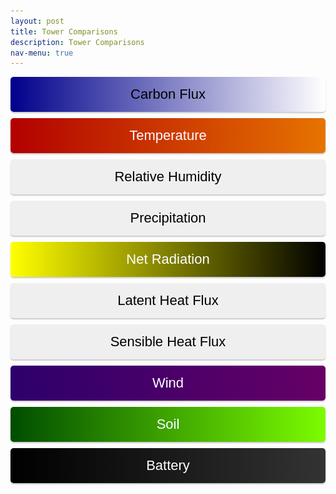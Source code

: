 ```yaml
---
layout: post
title: Tower Comparisons
description: Tower Comparisons
nav-menu: true 
---
```

 
  <script>
  window.onload = function() {
    var coll = document.getElementsByClassName("collapsible");
    var i;
    
    for (i = 0; i < coll.length; i++) {
      coll[i].addEventListener("click", function() {
        this.classList.toggle("active");
        var content = this.nextElementSibling;
        if (content.style.display === "block") {
          content.style.display = "none";
        } else {
          content.style.display = "block";
        }
      });
    }
  }
</script> 
  
  <script>
  function imgError(image) {
    image.onerror = "";
    image.outerHTML = '<img src="../../images/cat_attempt.png" alt="Cat 404" style="width: 200px; display: block; margin: auto;"><div>Sorry, not available! This means we don\'t have data for today yet, or the values are all NA!</div>';
    return true;
  }
</script>
  
  <style>
   .collapsible {
  text-align: center;
  padding: 15px;
  border: none;
  font-size: 22px;
  cursor: pointer;
  transition: background-color 0.5s, color 0.5s, border-color 0.5s;
  width: 100%;
  display: block;
  margin: 0 auto;
  margin-bottom: 10px;
  line-height: normal;
  border-radius: 5px;
  box-shadow: 0px 2px 2px rgba(0, 0, 0, 0.2);
}

.collapsible.other {
  background: linear-gradient(to right, #000, #2f2f2f);
  color: white;
}

.collapsible.temperature {
  background: linear-gradient(to right, #b20000, #e67300); /* Darker gradient background */
  color: white;
}

.collapsible.day {
  background: linear-gradient(to right, #000000, #333333);
  color: white;
}

.collapsible.precipitation {
  background: linear-gradient(to right, #808080, #FFFFFF); /* Gray to White gradient background */
  color: black;
}
   
.collapsible.rn {
  background: linear-gradient(to right, #FFFF00, #000000); /* Yellow to Black gradient background */
  color: white;
}

.collapsible.battery {
  background: linear-gradient(to right, #000000, #333333); /* Gradient background from black to dark gray */
  color: white;
}
   

.collapsible.soil {
  background: linear-gradient(to right, #004d00, #7cfc00);
  color: white;
}

.collapsible.wind {
  background: linear-gradient(to right, #2d006b, #660066);
  color: white;
}

.collapsible.carbonflux {
  background: linear-gradient(to right, #00008B, #FFFFFF);
  color: black;
}
h4, h5 {
  font-size: 18px; /* Making headers smaller */
}

.content {
  display: none;
  margin: auto;
  width: 95%;
}

.collapsibleContainer {
  text-align: center;
}

.row {
  display: flex;
  justify-content: space-around;
  margin-bottom: 20px;
}

.plot {
  width: 48%;
  margin-right: 1%;
}



.flex-container img {
  max-width: 100%;
  height: auto;
}

.flex-container img:hover {
  transform: scale(1.5);
}

.flex-container a {
  text-decoration: none;
}

.flex-container a:hover {
  text-decoration: none;
}



   


</style>

  <!-- This is an HTML comment, it won't appear on the page -->
<!-- Start site objects and things here: -->

<!-- Start Carbon Flux section: -->
<div class="collapsibleContainer">
<button class="collapsible carbonflux">Carbon Flux</button>
<div class="content">

<!-- Start CO2_li_wpl_H_li: -->
<h2>Carbon Flux (CO2_li_wpl_H_li)</h2>

<div class="flex-container">

  <!-- Fluxtower 1_2 Plots -->
  <h3>Flux Towers 1 & 2</h3>
  <div class="row">
    <div class="plot">
      <h5>Yesterday</h5>
      <a href="fluxtower1_2/daily_plots/fluxtower1_2_CO2_li_wpl_H_li_yesterday.png" target="_blank">
        <img src="fluxtower1_2/daily_plots/fluxtower1_2_CO2_li_wpl_H_li_yesterday.png" alt="Fluxtower1_2 - CO2_li_wpl_H_li yesterday" onerror="imgError(this);">
      </a>
    </div>

    <div class="plot">
      <h5>Today</h5>
      <a href="fluxtower1_2/daily_plots/fluxtower1_2_CO2_li_wpl_H_li_today.png" target="_blank">
        <img src="fluxtower1_2/daily_plots/fluxtower1_2_CO2_li_wpl_H_li_today.png" alt="Fluxtower1_2 - CO2_li_wpl_H_li today" onerror="imgError(this);">
      </a>
    </div>
  </div>

  <!-- Fluxtower 3_4 Plots -->
  <h3>Flux Towers 3 & 4</h3>
  <div class="row">
    <div class="plot">
      <h5>Yesterday</h5>
      <a href="fluxtower3_4/daily_plots/fluxtower3_4_CO2_li_wpl_H_li_yesterday.png" target="_blank">
        <img src="fluxtower3_4/daily_plots/fluxtower3_4_CO2_li_wpl_H_li_yesterday.png" alt="Fluxtower3_4 - CO2_li_wpl_H_li yesterday" onerror="imgError(this);">
      </a>
    </div>

    <div class="plot">
      <h5>Today</h5>
      <a href="fluxtower3_4/daily_plots/fluxtower3_4_CO2_li_wpl_H_li_today.png" target="_blank">
        <img src="fluxtower3_4/daily_plots/fluxtower3_4_CO2_li_wpl_H_li_today.png" alt="Fluxtower3_4 - CO2_li_wpl_H_li today" onerror="imgError(this);">
      </a>
    </div>
  </div>

</div>

<!-- end CO2_li_wpl_H_li: -->

            

</div> <!-- This is the closing tag for content div under Carbon Flux -->
</div> <!-- This is the closing tag for collapsibleContainer div under Carbon Flux -->
<!-- END Carbon Flux section: -->



<!-- Start Temperature section: -->
<div class="collapsibleContainer">
<button class="collapsible temperature">Temperature</button>
<div class="content">

<!-- Start T_tmpr_rh_mean: -->
<h2>Air Temperature (T_tmpr_rh_mean)</h2>

<div class="flex-container">

  <!-- Fluxtower 1_2 Plots -->
  <div>
    <h4>Flux Towers 1 & 2 - Yesterday</h4>
    <a href="fluxtower1_2/daily_plots/fluxtower1_2_T_tmpr_rh_mean_yesterday.png" target="_blank">
      <img src="fluxtower1_2/daily_plots/fluxtower1_2_T_tmpr_rh_mean_yesterday.png" alt="Fluxtower1_2 - T_tmpr_rh_mean yesterday" onerror="imgError(this);">
    </a>
  </div>

  <div>
    <h4>Flux Towers 1 & 2 - Today</h4>
    <a href="fluxtower1_2/daily_plots/fluxtower1_2_T_tmpr_rh_mean_today.png" target="_blank">
      <img src="fluxtower1_2/daily_plots/fluxtower1_2_T_tmpr_rh_mean_today.png" alt="Fluxtower1_2 - T_tmpr_rh_mean today" onerror="imgError(this);">
    </a>
  </div>

  <div style="width: 2px; background-color: darkgrey; height: 100%; margin: 0 10px;"></div>

  <!-- Fluxtower 3_4 Plots -->
  <div>
    <h4>Flux Towers 3 & 4 - Yesterday</h4>
    <a href="fluxtower3_4/daily_plots/fluxtower3_4_T_tmpr_rh_mean_yesterday.png" target="_blank">
      <img src="fluxtower3_4/daily_plots/fluxtower3_4_T_tmpr_rh_mean_yesterday.png" alt="Fluxtower3_4 - T_tmpr_rh_mean yesterday" onerror="imgError(this);">
    </a>
  </div>

  <div>
    <h4>Flux Towers 3 & 4 - Today</h4>
    <a href="fluxtower3_4/daily_plots/fluxtower3_4_T_tmpr_rh_mean_today.png" target="_blank">
      <img src="fluxtower3_4/daily_plots/fluxtower3_4_T_tmpr_rh_mean_today.png" alt="Fluxtower3_4 - T_tmpr_rh_mean today" onerror="imgError(this);">
    </a>
  </div>

</div>

<!-- end T_tmpr_rh_mean: -->
            
<!-- Start Ts_Avg: -->
<h2>Average Ts (Ts_Avg)</h2>

<div class="flex-container">

  <!-- Fluxtower 1_2 Plots -->
  <div>
    <h4>Flux Towers 1 & 2 - Yesterday</h4>
    <a href="fluxtower1_2/daily_plots/fluxtower1_2_Ts_Avg_yesterday.png" target="_blank">
      <img src="fluxtower1_2/daily_plots/fluxtower1_2_Ts_Avg_yesterday.png" alt="Fluxtower1_2 - Ts_Avg yesterday" onerror="imgError(this);">
    </a>
  </div>

  <div>
    <h4>Flux Towers 1 & 2 - Today</h4>
    <a href="fluxtower1_2/daily_plots/fluxtower1_2_Ts_Avg_today.png" target="_blank">
      <img src="fluxtower1_2/daily_plots/fluxtower1_2_Ts_Avg_today.png" alt="Fluxtower1_2 - Ts_Avg today" onerror="imgError(this);">
    </a>
  </div>

  <div style="width: 2px; background-color: darkgrey; height: 100%; margin: 0 10px;"></div>

  <!-- Fluxtower 3_4 Plots -->
  <div>
    <h4>Flux Towers 3 & 4 - Yesterday</h4>
    <a href="fluxtower3_4/daily_plots/fluxtower3_4_Ts_Avg_yesterday.png" target="_blank">
      <img src="fluxtower3_4/daily_plots/fluxtower3_4_Ts_Avg_yesterday.png" alt="Fluxtower3_4 - Ts_Avg yesterday" onerror="imgError(this);">
    </a>
  </div>

  <div>
    <h4>Flux Towers 3 & 4 - Today</h4>
    <a href="fluxtower3_4/daily_plots/fluxtower3_4_Ts_Avg_today.png" target="_blank">
      <img src="fluxtower3_4/daily_plots/fluxtower3_4_Ts_Avg_today.png" alt="Fluxtower3_4 - Ts_Avg today" onerror="imgError(this);">
    </a>
  </div>

</div>

<!-- end Ts_Avg: -->

</div> <!-- This is the closing tag for content div under Temperature -->
</div> <!-- This is the closing tag for collapsibleContainer div under Temperature -->
<!-- END Temperature section: -->







<!-- Start Relative Humidity section: -->
<div class="collapsibleContainer">
<button class="collapsible relativehum">Relative Humidity</button>
<div class="content">

<!-- Start RH_tmpr_rh_mean: -->
<h2>Relative Humidity (RH_tmpr_rh_mean)</h2>

<div class="flex-container">

  <!-- Fluxtower 1_2 Plots -->
  <div>
    <h4>Flux Towers 1 & 2 - Yesterday</h4>
    <a href="fluxtower1_2/daily_plots/fluxtower1_2_RH_tmpr_rh_mean_yesterday.png" target="_blank">
      <img src="fluxtower1_2/daily_plots/fluxtower1_2_RH_tmpr_rh_mean_yesterday.png" alt="Fluxtower1_2 - RH_tmpr_rh_mean yesterday" onerror="imgError(this);">
    </a>
  </div>

  <div>
    <h4>Flux Towers 1 & 2 - Today</h4>
    <a href="fluxtower1_2/daily_plots/fluxtower1_2_RH_tmpr_rh_mean_today.png" target="_blank">
      <img src="fluxtower1_2/daily_plots/fluxtower1_2_RH_tmpr_rh_mean_today.png" alt="Fluxtower1_2 - RH_tmpr_rh_mean today" onerror="imgError(this);">
    </a>
  </div>

  <div style="width: 2px; background-color: darkgrey; height: 100%; margin: 0 10px;"></div>

  <!-- Fluxtower 3_4 Plots -->
  <div>
    <h4>Flux Towers 3 & 4 - Yesterday</h4>
    <a href="fluxtower3_4/daily_plots/fluxtower3_4_RH_tmpr_rh_mean_yesterday.png" target="_blank">
      <img src="fluxtower3_4/daily_plots/fluxtower3_4_RH_tmpr_rh_mean_yesterday.png" alt="Fluxtower3_4 - RH_tmpr_rh_mean yesterday" onerror="imgError(this);">
    </a>
  </div>

  <div>
    <h4>Flux Towers 3 & 4 - Today</h4>
    <a href="fluxtower3_4/daily_plots/fluxtower3_4_RH_tmpr_rh_mean_today.png" target="_blank">
      <img src="fluxtower3_4/daily_plots/fluxtower3_4_RH_tmpr_rh_mean_today.png" alt="Fluxtower3_4 - RH_tmpr_rh_mean today" onerror="imgError(this);">
    </a>
  </div>

</div>

<!-- end RH_tmpr_rh_mean: -->
            

</div> <!-- This is the closing tag for content div under Relative Humidity -->
</div> <!-- This is the closing tag for collapsibleContainer div under Relative Humidity -->
<!-- END Relative Humidity section: -->




<!-- Start Precipitation section: -->
<div class="collapsibleContainer">
<button class="collapsible precip">Precipitation</button>
<div class="content">

<!-- Start precip_Tot: -->
<h2>Precipitation (precip_Tot)</h2>

<div class="flex-container">

  <!-- Fluxtower 1_2 Plots -->
  <div>
    <h4>Flux Towers 1 & 2 - Yesterday</h4>
    <a href="fluxtower1_2/daily_plots/fluxtower1_2_precip_Tot_yesterday.png" target="_blank">
      <img src="fluxtower1_2/daily_plots/fluxtower1_2_precip_Tot_yesterday.png" alt="Fluxtower1_2 - precip_Tot yesterday" onerror="imgError(this);">
    </a>
  </div>

  <div>
    <h4>Flux Towers 1 & 2 - Today</h4>
    <a href="fluxtower1_2/daily_plots/fluxtower1_2_precip_Tot_today.png" target="_blank">
      <img src="fluxtower1_2/daily_plots/fluxtower1_2_precip_Tot_today.png" alt="Fluxtower1_2 - precip_Tot today" onerror="imgError(this);">
    </a>
  </div>

  <div style="width: 2px; background-color: darkgrey; height: 100%; margin: 0 10px;"></div>

  <!-- Fluxtower 3_4 Plots -->
  <div>
    <h4>Flux Towers 3 & 4 - Yesterday</h4>
    <a href="fluxtower3_4/daily_plots/fluxtower3_4_precip_Tot_yesterday.png" target="_blank">
      <img src="fluxtower3_4/daily_plots/fluxtower3_4_precip_Tot_yesterday.png" alt="Fluxtower3_4 - precip_Tot yesterday" onerror="imgError(this);">
    </a>
  </div>

  <div>
    <h4>Flux Towers 3 & 4 - Today</h4>
    <a href="fluxtower3_4/daily_plots/fluxtower3_4_precip_Tot_today.png" target="_blank">
      <img src="fluxtower3_4/daily_plots/fluxtower3_4_precip_Tot_today.png" alt="Fluxtower3_4 - precip_Tot today" onerror="imgError(this);">
    </a>
  </div>

</div>

<!-- end precip_Tot: -->
            

</div> <!-- This is the closing tag for content div under Precipitation -->
</div> <!-- This is the closing tag for collapsibleContainer div under Precipitation -->
<!-- END Precipitation section: -->
 
 
 
<!-- Start Net Radiation section: -->
<div class="collapsibleContainer">
<button class="collapsible rn">Net Radiation</button>
<div class="content">

<!-- Start albedo_Avg: -->
<h2>Average Albedo (albedo_Avg)</h2>

<div class="flex-container">

  <!-- Fluxtower 1_2 Plots -->
  <div>
    <h4>Flux Towers 1 & 2 - Yesterday</h4>
    <a href="fluxtower1_2/daily_plots/fluxtower1_2_albedo_Avg_yesterday.png" target="_blank">
      <img src="fluxtower1_2/daily_plots/fluxtower1_2_albedo_Avg_yesterday.png" alt="Fluxtower1_2 - albedo_Avg yesterday" onerror="imgError(this);">
    </a>
  </div>

  <div>
    <h4>Flux Towers 1 & 2 - Today</h4>
    <a href="fluxtower1_2/daily_plots/fluxtower1_2_albedo_Avg_today.png" target="_blank">
      <img src="fluxtower1_2/daily_plots/fluxtower1_2_albedo_Avg_today.png" alt="Fluxtower1_2 - albedo_Avg today" onerror="imgError(this);">
    </a>
  </div>

  <div style="width: 2px; background-color: darkgrey; height: 100%; margin: 0 10px;"></div>

  <!-- Fluxtower 3_4 Plots -->
  <div>
    <h4>Flux Towers 3 & 4 - Yesterday</h4>
    <a href="fluxtower3_4/daily_plots/fluxtower3_4_albedo_Avg_yesterday.png" target="_blank">
      <img src="fluxtower3_4/daily_plots/fluxtower3_4_albedo_Avg_yesterday.png" alt="Fluxtower3_4 - albedo_Avg yesterday" onerror="imgError(this);">
    </a>
  </div>

  <div>
    <h4>Flux Towers 3 & 4 - Today</h4>
    <a href="fluxtower3_4/daily_plots/fluxtower3_4_albedo_Avg_today.png" target="_blank">
      <img src="fluxtower3_4/daily_plots/fluxtower3_4_albedo_Avg_today.png" alt="Fluxtower3_4 - albedo_Avg today" onerror="imgError(this);">
    </a>
  </div>

</div>

<!-- end albedo_Avg: -->


<!-- Start Rn_Avg: -->
<h2>Average Net Radiation (Rn_Avg)</h2>

<div class="flex-container">

  <!-- Fluxtower 1_2 Plots -->
  <div>
    <h4>Flux Towers 1 & 2 - Yesterday</h4>
    <a href="fluxtower1_2/daily_plots/fluxtower1_2_Rn_Avg_yesterday.png" target="_blank">
      <img src="fluxtower1_2/daily_plots/fluxtower1_2_Rn_Avg_yesterday.png" alt="Fluxtower1_2 - Rn_Avg yesterday" onerror="imgError(this);">
    </a>
  </div>

  <div>
    <h4>Flux Towers 1 & 2 - Today</h4>
    <a href="fluxtower1_2/daily_plots/fluxtower1_2_Rn_Avg_today.png" target="_blank">
      <img src="fluxtower1_2/daily_plots/fluxtower1_2_Rn_Avg_today.png" alt="Fluxtower1_2 - Rn_Avg today" onerror="imgError(this);">
    </a>
  </div>

  <div style="width: 2px; background-color: darkgrey; height: 100%; margin: 0 10px;"></div>

  <!-- Fluxtower 3_4 Plots -->
  <div>
    <h4>Flux Towers 3 & 4 - Yesterday</h4>
    <a href="fluxtower3_4/daily_plots/fluxtower3_4_Rn_Avg_yesterday.png" target="_blank">
      <img src="fluxtower3_4/daily_plots/fluxtower3_4_Rn_Avg_yesterday.png" alt="Fluxtower3_4 - Rn_Avg yesterday" onerror="imgError(this);">
    </a>
  </div>

  <div>
    <h4>Flux Towers 3 & 4 - Today</h4>
    <a href="fluxtower3_4/daily_plots/fluxtower3_4_Rn_Avg_today.png" target="_blank">
      <img src="fluxtower3_4/daily_plots/fluxtower3_4_Rn_Avg_today.png" alt="Fluxtower3_4 - Rn_Avg today" onerror="imgError(this);">
    </a>
  </div>

</div>

<!-- end Rn_Avg: -->



<!-- Start par_Avg: -->
<h2>Average PAR (par_Avg)</h2>

<div class="flex-container">

  <!-- Fluxtower 1_2 Plots -->
  <div>
    <h4>Flux Towers 1 & 2 - Yesterday</h4>
    <a href="fluxtower1_2/daily_plots/fluxtower1_2_par_Avg_yesterday.png" target="_blank">
      <img src="fluxtower1_2/daily_plots/fluxtower1_2_par_Avg_yesterday.png" alt="Fluxtower1_2 - par_Avg yesterday" onerror="imgError(this);">
    </a>
  </div>

  <div>
    <h4>Flux Towers 1 & 2 - Today</h4>
    <a href="fluxtower1_2/daily_plots/fluxtower1_2_par_Avg_today.png" target="_blank">
      <img src="fluxtower1_2/daily_plots/fluxtower1_2_par_Avg_today.png" alt="Fluxtower1_2 - par_Avg today" onerror="imgError(this);">
    </a>
  </div>

  <div style="width: 2px; background-color: darkgrey; height: 100%; margin: 0 10px;"></div>

  <!-- Fluxtower 3_4 Plots -->
  <div>
    <h4>Flux Towers 3 & 4 - Yesterday</h4>
    <a href="fluxtower3_4/daily_plots/fluxtower3_4_par_Avg_yesterday.png" target="_blank">
      <img src="fluxtower3_4/daily_plots/fluxtower3_4_par_Avg_yesterday.png" alt="Fluxtower3_4 - par_Avg yesterday" onerror="imgError(this);">
    </a>
  </div>

  <div>
    <h4>Flux Towers 3 & 4 - Today</h4>
    <a href="fluxtower3_4/daily_plots/fluxtower3_4_par_Avg_today.png" target="_blank">
      <img src="fluxtower3_4/daily_plots/fluxtower3_4_par_Avg_today.png" alt="Fluxtower3_4 - par_Avg today" onerror="imgError(this);">
    </a>
  </div>

</div>

<!-- end par_Avg: -->


<!-- Start Rl_incoming_Avg: -->
<h2>Average Incoming Rl (Rl_incoming_Avg)</h2>

<div class="flex-container">

  <!-- Fluxtower 1_2 Plots -->
  <div>
    <h4>Flux Towers 1 & 2 - Yesterday</h4>
    <a href="fluxtower1_2/daily_plots/fluxtower1_2_Rl_incoming_Avg_yesterday.png" target="_blank">
      <img src="fluxtower1_2/daily_plots/fluxtower1_2_Rl_incoming_Avg_yesterday.png" alt="Fluxtower1_2 - Rl_incoming_Avg yesterday" onerror="imgError(this);">
    </a>
  </div>

  <div>
    <h4>Flux Towers 1 & 2 - Today</h4>
    <a href="fluxtower1_2/daily_plots/fluxtower1_2_Rl_incoming_Avg_today.png" target="_blank">
      <img src="fluxtower1_2/daily_plots/fluxtower1_2_Rl_incoming_Avg_today.png" alt="Fluxtower1_2 - Rl_incoming_Avg today" onerror="imgError(this);">
    </a>
  </div>

  <div style="width: 2px; background-color: darkgrey; height: 100%; margin: 0 10px;"></div>

  <!-- Fluxtower 3_4 Plots -->
  <div>
    <h4>Flux Towers 3 & 4 - Yesterday</h4>
    <a href="fluxtower3_4/daily_plots/fluxtower3_4_Rl_incoming_Avg_yesterday.png" target="_blank">
      <img src="fluxtower3_4/daily_plots/fluxtower3_4_Rl_incoming_Avg_yesterday.png" alt="Fluxtower3_4 - Rl_incoming_Avg yesterday" onerror="imgError(this);">
    </a>
  </div>

  <div>
    <h4>Flux Towers 3 & 4 - Today</h4>
    <a href="fluxtower3_4/daily_plots/fluxtower3_4_Rl_incoming_Avg_today.png" target="_blank">
      <img src="fluxtower3_4/daily_plots/fluxtower3_4_Rl_incoming_Avg_today.png" alt="Fluxtower3_4 - Rl_incoming_Avg today" onerror="imgError(this);">
    </a>
  </div>

</div>

<!-- end Rl_incoming_Avg: -->
            



<!-- Start Rl_outgoing_Avg: -->
<h2>Average Outgoing Rl (Rl_outgoing_Avg)</h2>

<div class="flex-container">

  <!-- Fluxtower 1_2 Plots -->
  <div>
    <h4>Flux Towers 1 & 2 - Yesterday</h4>
    <a href="fluxtower1_2/daily_plots/fluxtower1_2_Rl_outgoing_Avg_yesterday.png" target="_blank">
      <img src="fluxtower1_2/daily_plots/fluxtower1_2_Rl_outgoing_Avg_yesterday.png" alt="Fluxtower1_2 - Rl_outgoing_Avg yesterday" onerror="imgError(this);">
    </a>
  </div>

  <div>
    <h4>Flux Towers 1 & 2 - Today</h4>
    <a href="fluxtower1_2/daily_plots/fluxtower1_2_Rl_outgoing_Avg_today.png" target="_blank">
      <img src="fluxtower1_2/daily_plots/fluxtower1_2_Rl_outgoing_Avg_today.png" alt="Fluxtower1_2 - Rl_outgoing_Avg today" onerror="imgError(this);">
    </a>
  </div>

  <div style="width: 2px; background-color: darkgrey; height: 100%; margin: 0 10px;"></div>

  <!-- Fluxtower 3_4 Plots -->
  <div>
    <h4>Flux Towers 3 & 4 - Yesterday</h4>
    <a href="fluxtower3_4/daily_plots/fluxtower3_4_Rl_outgoing_Avg_yesterday.png" target="_blank">
      <img src="fluxtower3_4/daily_plots/fluxtower3_4_Rl_outgoing_Avg_yesterday.png" alt="Fluxtower3_4 - Rl_outgoing_Avg yesterday" onerror="imgError(this);">
    </a>
  </div>

  <div>
    <h4>Flux Towers 3 & 4 - Today</h4>
    <a href="fluxtower3_4/daily_plots/fluxtower3_4_Rl_outgoing_Avg_today.png" target="_blank">
      <img src="fluxtower3_4/daily_plots/fluxtower3_4_Rl_outgoing_Avg_today.png" alt="Fluxtower3_4 - Rl_outgoing_Avg today" onerror="imgError(this);">
    </a>
  </div>

</div>

<!-- end Rl_outgoing_Avg: -->


<!-- Start Rs_incoming_Avg: -->
<h2>Average Incoming Rs (Rs_incoming_Avg)</h2>

<div class="flex-container">

  <!-- Fluxtower 1_2 Plots -->
  <div>
    <h4>Flux Towers 1 & 2 - Yesterday</h4>
    <a href="fluxtower1_2/daily_plots/fluxtower1_2_Rs_incoming_Avg_yesterday.png" target="_blank">
      <img src="fluxtower1_2/daily_plots/fluxtower1_2_Rs_incoming_Avg_yesterday.png" alt="Fluxtower1_2 - Rs_incoming_Avg yesterday" onerror="imgError(this);">
    </a>
  </div>

  <div>
    <h4>Flux Towers 1 & 2 - Today</h4>
    <a href="fluxtower1_2/daily_plots/fluxtower1_2_Rs_incoming_Avg_today.png" target="_blank">
      <img src="fluxtower1_2/daily_plots/fluxtower1_2_Rs_incoming_Avg_today.png" alt="Fluxtower1_2 - Rs_incoming_Avg today" onerror="imgError(this);">
    </a>
  </div>

  <div style="width: 2px; background-color: darkgrey; height: 100%; margin: 0 10px;"></div>

  <!-- Fluxtower 3_4 Plots -->
  <div>
    <h4>Flux Towers 3 & 4 - Yesterday</h4>
    <a href="fluxtower3_4/daily_plots/fluxtower3_4_Rs_incoming_Avg_yesterday.png" target="_blank">
      <img src="fluxtower3_4/daily_plots/fluxtower3_4_Rs_incoming_Avg_yesterday.png" alt="Fluxtower3_4 - Rs_incoming_Avg yesterday" onerror="imgError(this);">
    </a>
  </div>

  <div>
    <h4>Flux Towers 3 & 4 - Today</h4>
    <a href="fluxtower3_4/daily_plots/fluxtower3_4_Rs_incoming_Avg_today.png" target="_blank">
      <img src="fluxtower3_4/daily_plots/fluxtower3_4_Rs_incoming_Avg_today.png" alt="Fluxtower3_4 - Rs_incoming_Avg today" onerror="imgError(this);">
    </a>
  </div>

</div>

<!-- end Rs_incoming_Avg: -->


<!-- Start Rs_outgoing_Avg: -->
<h2>Average Outgoing Rs (Rs_outgoing_Avg)</h2>

<div class="flex-container">

  <!-- Fluxtower 1_2 Plots -->
  <div>
    <h4>Flux Towers 1 & 2 - Yesterday</h4>
    <a href="fluxtower1_2/daily_plots/fluxtower1_2_Rs_outgoing_Avg_yesterday.png" target="_blank">
      <img src="fluxtower1_2/daily_plots/fluxtower1_2_Rs_outgoing_Avg_yesterday.png" alt="Fluxtower1_2 - Rs_outgoing_Avg yesterday" onerror="imgError(this);">
    </a>
  </div>

  <div>
    <h4>Flux Towers 1 & 2 - Today</h4>
    <a href="fluxtower1_2/daily_plots/fluxtower1_2_Rs_outgoing_Avg_today.png" target="_blank">
      <img src="fluxtower1_2/daily_plots/fluxtower1_2_Rs_outgoing_Avg_today.png" alt="Fluxtower1_2 - Rs_outgoing_Avg today" onerror="imgError(this);">
    </a>
  </div>

  <div style="width: 2px; background-color: darkgrey; height: 100%; margin: 0 10px;"></div>

  <!-- Fluxtower 3_4 Plots -->
  <div>
    <h4>Flux Towers 3 & 4 - Yesterday</h4>
    <a href="fluxtower3_4/daily_plots/fluxtower3_4_Rs_outgoing_Avg_yesterday.png" target="_blank">
      <img src="fluxtower3_4/daily_plots/fluxtower3_4_Rs_outgoing_Avg_yesterday.png" alt="Fluxtower3_4 - Rs_outgoing_Avg yesterday" onerror="imgError(this);">
    </a>
  </div>

  <div>
    <h4>Flux Towers 3 & 4 - Today</h4>
    <a href="fluxtower3_4/daily_plots/fluxtower3_4_Rs_outgoing_Avg_today.png" target="_blank">
      <img src="fluxtower3_4/daily_plots/fluxtower3_4_Rs_outgoing_Avg_today.png" alt="Fluxtower3_4 - Rs_outgoing_Avg today" onerror="imgError(this);">
    </a>
  </div>

</div>

<!-- end Rs_outgoing_Avg: -->
            
            

</div> <!-- This is the closing tag for content div under Net Radiation -->
</div> <!-- This is the closing tag for collapsibleContainer div under Net Radiation -->
<!-- END Net Radiation section: -->


<!-- Start Latent Heat Flux section: -->
<div class="collapsibleContainer">
<button class="collapsible latent">Latent Heat Flux</button>
<div class="content">

<!-- Start LE_li_irga: -->
<h2>Latent Heat Flux (LE_li_irga)</h2>

<div class="flex-container">

  <!-- Fluxtower 1_2 Plots -->
  <div>
    <h4>Flux Towers 1 & 2 - Yesterday</h4>
    <a href="fluxtower1_2/daily_plots/fluxtower1_2_LE_li_irga_yesterday.png" target="_blank">
      <img src="fluxtower1_2/daily_plots/fluxtower1_2_LE_li_irga_yesterday.png" alt="Fluxtower1_2 - LE_li_irga yesterday" onerror="imgError(this);">
    </a>
  </div>

  <div>
    <h4>Flux Towers 1 & 2 - Today</h4>
    <a href="fluxtower1_2/daily_plots/fluxtower1_2_LE_li_irga_today.png" target="_blank">
      <img src="fluxtower1_2/daily_plots/fluxtower1_2_LE_li_irga_today.png" alt="Fluxtower1_2 - LE_li_irga today" onerror="imgError(this);">
    </a>
  </div>

  <div style="width: 2px; background-color: darkgrey; height: 100%; margin: 0 10px;"></div>

  <!-- Fluxtower 3_4 Plots -->
  <div>
    <h4>Flux Towers 3 & 4 - Yesterday</h4>
    <a href="fluxtower3_4/daily_plots/fluxtower3_4_LE_li_irga_yesterday.png" target="_blank">
      <img src="fluxtower3_4/daily_plots/fluxtower3_4_LE_li_irga_yesterday.png" alt="Fluxtower3_4 - LE_li_irga yesterday" onerror="imgError(this);">
    </a>
  </div>

  <div>
    <h4>Flux Towers 3 & 4 - Today</h4>
    <a href="fluxtower3_4/daily_plots/fluxtower3_4_LE_li_irga_today.png" target="_blank">
      <img src="fluxtower3_4/daily_plots/fluxtower3_4_LE_li_irga_today.png" alt="Fluxtower3_4 - LE_li_irga today" onerror="imgError(this);">
    </a>
  </div>

</div>

<!-- end LE_li_irga: -->

<!-- Start LE_li_wpl: -->
<h2>Latent Heat Flux (LE_li_wpl)</h2>

<div class="flex-container">

  <!-- Fluxtower 1_2 Plots -->
  <div>
    <h4>Flux Towers 1 & 2 - Yesterday</h4>
    <a href="fluxtower1_2/daily_plots/fluxtower1_2_LE_li_wpl_yesterday.png" target="_blank">
      <img src="fluxtower1_2/daily_plots/fluxtower1_2_LE_li_wpl_yesterday.png" alt="Fluxtower1_2 - LE_li_wpl yesterday" onerror="imgError(this);">
    </a>
  </div>

  <div>
    <h4>Flux Towers 1 & 2 - Today</h4>
    <a href="fluxtower1_2/daily_plots/fluxtower1_2_LE_li_wpl_today.png" target="_blank">
      <img src="fluxtower1_2/daily_plots/fluxtower1_2_LE_li_wpl_today.png" alt="Fluxtower1_2 - LE_li_wpl today" onerror="imgError(this);">
    </a>
  </div>

  <div style="width: 2px; background-color: darkgrey; height: 100%; margin: 0 10px;"></div>

  <!-- Fluxtower 3_4 Plots -->
  <div>
    <h4>Flux Towers 3 & 4 - Yesterday</h4>
    <a href="fluxtower3_4/daily_plots/fluxtower3_4_LE_li_wpl_yesterday.png" target="_blank">
      <img src="fluxtower3_4/daily_plots/fluxtower3_4_LE_li_wpl_yesterday.png" alt="Fluxtower3_4 - LE_li_wpl yesterday" onerror="imgError(this);">
    </a>
  </div>

  <div>
    <h4>Flux Towers 3 & 4 - Today</h4>
    <a href="fluxtower3_4/daily_plots/fluxtower3_4_LE_li_wpl_today.png" target="_blank">
      <img src="fluxtower3_4/daily_plots/fluxtower3_4_LE_li_wpl_today.png" alt="Fluxtower3_4 - LE_li_wpl today" onerror="imgError(this);">
    </a>
  </div>

</div>

<!-- end LE_li_wpl: -->
            
            

</div> <!-- This is the closing tag for content div under Latent Heat Flux -->
</div> <!-- This is the closing tag for collapsibleContainer div under Latent Heat Flux -->
<!-- END Latent Heat Flux section: -->
 
 
 <!-- Sensible Heat Flux Flux section: -->
<div class="collapsibleContainer">
<button class="collapsible sensible">Sensible Heat Flux</button>
<div class="content">

<!-- Start Hs: -->
<h2>Hs (Hs)</h2>

<div class="flex-container">

  <!-- Fluxtower 1_2 Plots -->
  <div>
    <h4>Flux Towers 1 & 2 - Yesterday</h4>
    <a href="fluxtower1_2/daily_plots/fluxtower1_2_Hs_yesterday.png" target="_blank">
      <img src="fluxtower1_2/daily_plots/fluxtower1_2_Hs_yesterday.png" alt="Fluxtower1_2 - Hs yesterday" onerror="imgError(this);">
    </a>
  </div>

  <div>
    <h4>Flux Towers 1 & 2 - Today</h4>
    <a href="fluxtower1_2/daily_plots/fluxtower1_2_Hs_today.png" target="_blank">
      <img src="fluxtower1_2/daily_plots/fluxtower1_2_Hs_today.png" alt="Fluxtower1_2 - Hs today" onerror="imgError(this);">
    </a>
  </div>

  <div style="width: 2px; background-color: darkgrey; height: 100%; margin: 0 10px;"></div>

  <!-- Fluxtower 3_4 Plots -->
  <div>
    <h4>Flux Towers 3 & 4 - Yesterday</h4>
    <a href="fluxtower3_4/daily_plots/fluxtower3_4_Hs_yesterday.png" target="_blank">
      <img src="fluxtower3_4/daily_plots/fluxtower3_4_Hs_yesterday.png" alt="Fluxtower3_4 - Hs yesterday" onerror="imgError(this);">
    </a>
  </div>

  <div>
    <h4>Flux Towers 3 & 4 - Today</h4>
    <a href="fluxtower3_4/daily_plots/fluxtower3_4_Hs_today.png" target="_blank">
      <img src="fluxtower3_4/daily_plots/fluxtower3_4_Hs_today.png" alt="Fluxtower3_4 - Hs today" onerror="imgError(this);">
    </a>
  </div>

</div>

<!-- end Hs: -->
            

</div> <!-- This is the closing tag for content div under Latent Heat Flux -->
</div> <!-- This is the closing tag for collapsibleContainer div under Latent Heat Flux -->
<!-- END sensible Flux section: -->



<!-- Wind section: -->
<div class="collapsibleContainer">
<button class="collapsible wind">Wind</button>
<div class="content">

<!-- Start u_star: -->
<h2>U* (u_star)</h2>

<div class="flex-container">

  <!-- Fluxtower 1_2 Plots -->
  <div>
    <h4>Flux Towers 1 & 2 - Yesterday</h4>
    <a href="fluxtower1_2/daily_plots/fluxtower1_2_u_star_yesterday.png" target="_blank">
      <img src="fluxtower1_2/daily_plots/fluxtower1_2_u_star_yesterday.png" alt="Fluxtower1_2 - u_star yesterday" onerror="imgError(this);">
    </a>
  </div>

  <div>
    <h4>Flux Towers 1 & 2 - Today</h4>
    <a href="fluxtower1_2/daily_plots/fluxtower1_2_u_star_today.png" target="_blank">
      <img src="fluxtower1_2/daily_plots/fluxtower1_2_u_star_today.png" alt="Fluxtower1_2 - u_star today" onerror="imgError(this);">
    </a>
  </div>

  <div style="width: 2px; background-color: darkgrey; height: 100%; margin: 0 10px;"></div>

  <!-- Fluxtower 3_4 Plots -->
  <div>
    <h4>Flux Towers 3 & 4 - Yesterday</h4>
    <a href="fluxtower3_4/daily_plots/fluxtower3_4_u_star_yesterday.png" target="_blank">
      <img src="fluxtower3_4/daily_plots/fluxtower3_4_u_star_yesterday.png" alt="Fluxtower3_4 - u_star yesterday" onerror="imgError(this);">
    </a>
  </div>

  <div>
    <h4>Flux Towers 3 & 4 - Today</h4>
    <a href="fluxtower3_4/daily_plots/fluxtower3_4_u_star_today.png" target="_blank">
      <img src="fluxtower3_4/daily_plots/fluxtower3_4_u_star_today.png" alt="Fluxtower3_4 - u_star today" onerror="imgError(this);">
    </a>
  </div>

</div>

<!-- end u_star: -->
            
<!-- Start wnd_spd: -->
<h2>Wind Speed (wnd_spd)</h2>

<div class="flex-container">

  <!-- Fluxtower 1_2 Plots -->
  <div>
    <h4>Flux Towers 1 & 2 - Yesterday</h4>
    <a href="fluxtower1_2/daily_plots/fluxtower1_2_wnd_spd_yesterday.png" target="_blank">
      <img src="fluxtower1_2/daily_plots/fluxtower1_2_wnd_spd_yesterday.png" alt="Fluxtower1_2 - wnd_spd yesterday" onerror="imgError(this);">
    </a>
  </div>

  <div>
    <h4>Flux Towers 1 & 2 - Today</h4>
    <a href="fluxtower1_2/daily_plots/fluxtower1_2_wnd_spd_today.png" target="_blank">
      <img src="fluxtower1_2/daily_plots/fluxtower1_2_wnd_spd_today.png" alt="Fluxtower1_2 - wnd_spd today" onerror="imgError(this);">
    </a>
  </div>

  <div style="width: 2px; background-color: darkgrey; height: 100%; margin: 0 10px;"></div>

  <!-- Fluxtower 3_4 Plots -->
  <div>
    <h4>Flux Towers 3 & 4 - Yesterday</h4>
    <a href="fluxtower3_4/daily_plots/fluxtower3_4_wnd_spd_yesterday.png" target="_blank">
      <img src="fluxtower3_4/daily_plots/fluxtower3_4_wnd_spd_yesterday.png" alt="Fluxtower3_4 - wnd_spd yesterday" onerror="imgError(this);">
    </a>
  </div>

  <div>
    <h4>Flux Towers 3 & 4 - Today</h4>
    <a href="fluxtower3_4/daily_plots/fluxtower3_4_wnd_spd_today.png" target="_blank">
      <img src="fluxtower3_4/daily_plots/fluxtower3_4_wnd_spd_today.png" alt="Fluxtower3_4 - wnd_spd today" onerror="imgError(this);">
    </a>
  </div>

</div>

<!-- end wnd_spd: -->

<!-- Start Uz_Avg: -->
<h2>Average Uz (Uz_Avg)</h2>

<div class="flex-container">

  <!-- Fluxtower 1_2 Plots -->
  <div>
    <h4>Flux Towers 1 & 2 - Yesterday</h4>
    <a href="fluxtower1_2/daily_plots/fluxtower1_2_Uz_Avg_yesterday.png" target="_blank">
      <img src="fluxtower1_2/daily_plots/fluxtower1_2_Uz_Avg_yesterday.png" alt="Fluxtower1_2 - Uz_Avg yesterday" onerror="imgError(this);">
    </a>
  </div>

  <div>
    <h4>Flux Towers 1 & 2 - Today</h4>
    <a href="fluxtower1_2/daily_plots/fluxtower1_2_Uz_Avg_today.png" target="_blank">
      <img src="fluxtower1_2/daily_plots/fluxtower1_2_Uz_Avg_today.png" alt="Fluxtower1_2 - Uz_Avg today" onerror="imgError(this);">
    </a>
  </div>

  <div style="width: 2px; background-color: darkgrey; height: 100%; margin: 0 10px;"></div>

  <!-- Fluxtower 3_4 Plots -->
  <div>
    <h4>Flux Towers 3 & 4 - Yesterday</h4>
    <a href="fluxtower3_4/daily_plots/fluxtower3_4_Uz_Avg_yesterday.png" target="_blank">
      <img src="fluxtower3_4/daily_plots/fluxtower3_4_Uz_Avg_yesterday.png" alt="Fluxtower3_4 - Uz_Avg yesterday" onerror="imgError(this);">
    </a>
  </div>

  <div>
    <h4>Flux Towers 3 & 4 - Today</h4>
    <a href="fluxtower3_4/daily_plots/fluxtower3_4_Uz_Avg_today.png" target="_blank">
      <img src="fluxtower3_4/daily_plots/fluxtower3_4_Uz_Avg_today.png" alt="Fluxtower3_4 - Uz_Avg today" onerror="imgError(this);">
    </a>
  </div>

</div>

<!-- end Uz_Avg: -->
            
            
<!-- Start Uz_stdev: -->
<h2>Uz Standard Deviation (Uz_stdev)</h2>

<div class="flex-container">

  <!-- Fluxtower 1_2 Plots -->
  <div>
    <h4>Flux Towers 1 & 2 - Yesterday</h4>
    <a href="fluxtower1_2/daily_plots/fluxtower1_2_Uz_stdev_yesterday.png" target="_blank">
      <img src="fluxtower1_2/daily_plots/fluxtower1_2_Uz_stdev_yesterday.png" alt="Fluxtower1_2 - Uz_stdev yesterday" onerror="imgError(this);">
    </a>
  </div>

  <div>
    <h4>Flux Towers 1 & 2 - Today</h4>
    <a href="fluxtower1_2/daily_plots/fluxtower1_2_Uz_stdev_today.png" target="_blank">
      <img src="fluxtower1_2/daily_plots/fluxtower1_2_Uz_stdev_today.png" alt="Fluxtower1_2 - Uz_stdev today" onerror="imgError(this);">
    </a>
  </div>

  <div style="width: 2px; background-color: darkgrey; height: 100%; margin: 0 10px;"></div>

  <!-- Fluxtower 3_4 Plots -->
  <div>
    <h4>Flux Towers 3 & 4 - Yesterday</h4>
    <a href="fluxtower3_4/daily_plots/fluxtower3_4_Uz_stdev_yesterday.png" target="_blank">
      <img src="fluxtower3_4/daily_plots/fluxtower3_4_Uz_stdev_yesterday.png" alt="Fluxtower3_4 - Uz_stdev yesterday" onerror="imgError(this);">
    </a>
  </div>

  <div>
    <h4>Flux Towers 3 & 4 - Today</h4>
    <a href="fluxtower3_4/daily_plots/fluxtower3_4_Uz_stdev_today.png" target="_blank">
      <img src="fluxtower3_4/daily_plots/fluxtower3_4_Uz_stdev_today.png" alt="Fluxtower3_4 - Uz_stdev today" onerror="imgError(this);">
    </a>
  </div>

</div>

<!-- end Uz_stdev: -->
            
            
            
            

</div> <!-- This is the closing tag for content div under Latent Heat Flux -->
</div> <!-- This is the closing tag for collapsibleContainer div under Latent Heat Flux -->
<!-- END Latent Heat Flux section: -->



<!-- Wind section: -->
<div class="collapsibleContainer">
<button class="collapsible soil">Soil</button>
<div class="content">

<!-- Start Soil Water Content Section-->
<h1>Soil Water Content</h1>
<!-- Start soil_water_Avg.1: -->
<h2>Soil Water Content, Level 1 (soil_water_Avg.1)</h2>

<div class="flex-container">

  <!-- Fluxtower 1_2 Plots -->
  <div>
    <h4>Flux Towers 1 & 2 - Yesterday</h4>
    <a href="fluxtower1_2/daily_plots/fluxtower1_2_soil_water_Avg.1_yesterday.png" target="_blank">
      <img src="fluxtower1_2/daily_plots/fluxtower1_2_soil_water_Avg.1_yesterday.png" alt="Fluxtower1_2 - soil_water_Avg.1 yesterday" onerror="imgError(this);">
    </a>
  </div>

  <div>
    <h4>Flux Towers 1 & 2 - Today</h4>
    <a href="fluxtower1_2/daily_plots/fluxtower1_2_soil_water_Avg.1_today.png" target="_blank">
      <img src="fluxtower1_2/daily_plots/fluxtower1_2_soil_water_Avg.1_today.png" alt="Fluxtower1_2 - soil_water_Avg.1 today" onerror="imgError(this);">
    </a>
  </div>

  <div style="width: 2px; background-color: darkgrey; height: 100%; margin: 0 10px;"></div>

  <!-- Fluxtower 3_4 Plots -->
  <div>
    <h4>Flux Towers 3 & 4 - Yesterday</h4>
    <a href="fluxtower3_4/daily_plots/fluxtower3_4_soil_water_Avg.1_yesterday.png" target="_blank">
      <img src="fluxtower3_4/daily_plots/fluxtower3_4_soil_water_Avg.1_yesterday.png" alt="Fluxtower3_4 - soil_water_Avg.1 yesterday" onerror="imgError(this);">
    </a>
  </div>

  <div>
    <h4>Flux Towers 3 & 4 - Today</h4>
    <a href="fluxtower3_4/daily_plots/fluxtower3_4_soil_water_Avg.1_today.png" target="_blank">
      <img src="fluxtower3_4/daily_plots/fluxtower3_4_soil_water_Avg.1_today.png" alt="Fluxtower3_4 - soil_water_Avg.1 today" onerror="imgError(this);">
    </a>
  </div>

</div>

<!-- end soil_water_Avg.1: -->

<!-- Start soil_water_Avg.2: -->
<h2>Soil Water Content, Level 2 (soil_water_Avg.2)</h2>

<div class="flex-container">

  <!-- Fluxtower 1_2 Plots -->
  <div>
    <h4>Flux Towers 1 & 2 - Yesterday</h4>
    <a href="fluxtower1_2/daily_plots/fluxtower1_2_soil_water_Avg.2_yesterday.png" target="_blank">
      <img src="fluxtower1_2/daily_plots/fluxtower1_2_soil_water_Avg.2_yesterday.png" alt="Fluxtower1_2 - soil_water_Avg.2 yesterday" onerror="imgError(this);">
    </a>
  </div>

  <div>
    <h4>Flux Towers 1 & 2 - Today</h4>
    <a href="fluxtower1_2/daily_plots/fluxtower1_2_soil_water_Avg.2_today.png" target="_blank">
      <img src="fluxtower1_2/daily_plots/fluxtower1_2_soil_water_Avg.2_today.png" alt="Fluxtower1_2 - soil_water_Avg.2 today" onerror="imgError(this);">
    </a>
  </div>

  <div style="width: 2px; background-color: darkgrey; height: 100%; margin: 0 10px;"></div>

  <!-- Fluxtower 3_4 Plots -->
  <div>
    <h4>Flux Towers 3 & 4 - Yesterday</h4>
    <a href="fluxtower3_4/daily_plots/fluxtower3_4_soil_water_Avg.2_yesterday.png" target="_blank">
      <img src="fluxtower3_4/daily_plots/fluxtower3_4_soil_water_Avg.2_yesterday.png" alt="Fluxtower3_4 - soil_water_Avg.2 yesterday" onerror="imgError(this);">
    </a>
  </div>

  <div>
    <h4>Flux Towers 3 & 4 - Today</h4>
    <a href="fluxtower3_4/daily_plots/fluxtower3_4_soil_water_Avg.2_today.png" target="_blank">
      <img src="fluxtower3_4/daily_plots/fluxtower3_4_soil_water_Avg.2_today.png" alt="Fluxtower3_4 - soil_water_Avg.2 today" onerror="imgError(this);">
    </a>
  </div>

</div>

<!-- end soil_water_Avg.2: -->


<!-- Start soil_water_Avg.3: -->
<h2>Soil Water Content, Level 3 (soil_water_Avg.3)</h2>

<div class="flex-container">

  <!-- Fluxtower 1_2 Plots -->
  <div>
    <h4>Flux Towers 1 & 2 - Yesterday</h4>
    <a href="fluxtower1_2/daily_plots/fluxtower1_2_soil_water_Avg.3_yesterday.png" target="_blank">
      <img src="fluxtower1_2/daily_plots/fluxtower1_2_soil_water_Avg.3_yesterday.png" alt="Fluxtower1_2 - soil_water_Avg.3 yesterday" onerror="imgError(this);">
    </a>
  </div>

  <div>
    <h4>Flux Towers 1 & 2 - Today</h4>
    <a href="fluxtower1_2/daily_plots/fluxtower1_2_soil_water_Avg.3_today.png" target="_blank">
      <img src="fluxtower1_2/daily_plots/fluxtower1_2_soil_water_Avg.3_today.png" alt="Fluxtower1_2 - soil_water_Avg.3 today" onerror="imgError(this);">
    </a>
  </div>

  <div style="width: 2px; background-color: darkgrey; height: 100%; margin: 0 10px;"></div>

  <!-- Fluxtower 3_4 Plots -->
  <div>
    <h4>Flux Towers 3 & 4 - Yesterday</h4>
    <a href="fluxtower3_4/daily_plots/fluxtower3_4_soil_water_Avg.3_yesterday.png" target="_blank">
      <img src="fluxtower3_4/daily_plots/fluxtower3_4_soil_water_Avg.3_yesterday.png" alt="Fluxtower3_4 - soil_water_Avg.3 yesterday" onerror="imgError(this);">
    </a>
  </div>

  <div>
    <h4>Flux Towers 3 & 4 - Today</h4>
    <a href="fluxtower3_4/daily_plots/fluxtower3_4_soil_water_Avg.3_today.png" target="_blank">
      <img src="fluxtower3_4/daily_plots/fluxtower3_4_soil_water_Avg.3_today.png" alt="Fluxtower3_4 - soil_water_Avg.3 today" onerror="imgError(this);">
    </a>
  </div>

</div>

<!-- end soil_water_Avg.3: -->
            
<!-- Start Soil Temp: -->
<h1>Soil Temperature</h1>

<!-- Start Tsoil1_Avg: -->
<h2>Soil Temperature, Level 1 (Tsoil1_Avg)</h2>

<div class="flex-container">

  <!-- Fluxtower 1_2 Plots -->
  <div>
    <h4>Flux Towers 1 & 2 - Yesterday</h4>
    <a href="fluxtower1_2/daily_plots/fluxtower1_2_Tsoil1_Avg_yesterday.png" target="_blank">
      <img src="fluxtower1_2/daily_plots/fluxtower1_2_Tsoil1_Avg_yesterday.png" alt="Fluxtower1_2 - Tsoil1_Avg yesterday" onerror="imgError(this);">
    </a>
  </div>

  <div>
    <h4>Flux Towers 1 & 2 - Today</h4>
    <a href="fluxtower1_2/daily_plots/fluxtower1_2_Tsoil1_Avg_today.png" target="_blank">
      <img src="fluxtower1_2/daily_plots/fluxtower1_2_Tsoil1_Avg_today.png" alt="Fluxtower1_2 - Tsoil1_Avg today" onerror="imgError(this);">
    </a>
  </div>

  <div style="width: 2px; background-color: darkgrey; height: 100%; margin: 0 10px;"></div>

  <!-- Fluxtower 3_4 Plots -->
  <div>
    <h4>Flux Towers 3 & 4 - Yesterday</h4>
    <a href="fluxtower3_4/daily_plots/fluxtower3_4_Tsoil1_Avg_yesterday.png" target="_blank">
      <img src="fluxtower3_4/daily_plots/fluxtower3_4_Tsoil1_Avg_yesterday.png" alt="Fluxtower3_4 - Tsoil1_Avg yesterday" onerror="imgError(this);">
    </a>
  </div>

  <div>
    <h4>Flux Towers 3 & 4 - Today</h4>
    <a href="fluxtower3_4/daily_plots/fluxtower3_4_Tsoil1_Avg_today.png" target="_blank">
      <img src="fluxtower3_4/daily_plots/fluxtower3_4_Tsoil1_Avg_today.png" alt="Fluxtower3_4 - Tsoil1_Avg today" onerror="imgError(this);">
    </a>
  </div>

</div>

<!-- end Tsoil1_Avg: -->
            
<!-- Start Tsoil2_Avg: -->
<h2>Soil Temperature, Level 2 (Tsoil2_Avg)</h2>

<div class="flex-container">

  <!-- Fluxtower 1_2 Plots -->
  <div>
    <h4>Flux Towers 1 & 2 - Yesterday</h4>
    <a href="fluxtower1_2/daily_plots/fluxtower1_2_Tsoil2_Avg_yesterday.png" target="_blank">
      <img src="fluxtower1_2/daily_plots/fluxtower1_2_Tsoil2_Avg_yesterday.png" alt="Fluxtower1_2 - Tsoil2_Avg yesterday" onerror="imgError(this);">
    </a>
  </div>

  <div>
    <h4>Flux Towers 1 & 2 - Today</h4>
    <a href="fluxtower1_2/daily_plots/fluxtower1_2_Tsoil2_Avg_today.png" target="_blank">
      <img src="fluxtower1_2/daily_plots/fluxtower1_2_Tsoil2_Avg_today.png" alt="Fluxtower1_2 - Tsoil2_Avg today" onerror="imgError(this);">
    </a>
  </div>

  <div style="width: 2px; background-color: darkgrey; height: 100%; margin: 0 10px;"></div>

  <!-- Fluxtower 3_4 Plots -->
  <div>
    <h4>Flux Towers 3 & 4 - Yesterday</h4>
    <a href="fluxtower3_4/daily_plots/fluxtower3_4_Tsoil2_Avg_yesterday.png" target="_blank">
      <img src="fluxtower3_4/daily_plots/fluxtower3_4_Tsoil2_Avg_yesterday.png" alt="Fluxtower3_4 - Tsoil2_Avg yesterday" onerror="imgError(this);">
    </a>
  </div>

  <div>
    <h4>Flux Towers 3 & 4 - Today</h4>
    <a href="fluxtower3_4/daily_plots/fluxtower3_4_Tsoil2_Avg_today.png" target="_blank">
      <img src="fluxtower3_4/daily_plots/fluxtower3_4_Tsoil2_Avg_today.png" alt="Fluxtower3_4 - Tsoil2_Avg today" onerror="imgError(this);">
    </a>
  </div>

</div>

<!-- end Tsoil2_Avg: -->

<!-- Start Tsoil3_Avg: -->
<h2>Soil Temperature, Level 3 (Tsoil3_Avg)</h2>

<div class="flex-container">

  <!-- Fluxtower 1_2 Plots -->
  <div>
    <h4>Flux Towers 1 & 2 - Yesterday</h4>
    <a href="fluxtower1_2/daily_plots/fluxtower1_2_Tsoil3_Avg_yesterday.png" target="_blank">
      <img src="fluxtower1_2/daily_plots/fluxtower1_2_Tsoil3_Avg_yesterday.png" alt="Fluxtower1_2 - Tsoil3_Avg yesterday" onerror="imgError(this);">
    </a>
  </div>

  <div>
    <h4>Flux Towers 1 & 2 - Today</h4>
    <a href="fluxtower1_2/daily_plots/fluxtower1_2_Tsoil3_Avg_today.png" target="_blank">
      <img src="fluxtower1_2/daily_plots/fluxtower1_2_Tsoil3_Avg_today.png" alt="Fluxtower1_2 - Tsoil3_Avg today" onerror="imgError(this);">
    </a>
  </div>

  <div style="width: 2px; background-color: darkgrey; height: 100%; margin: 0 10px;"></div>

  <!-- Fluxtower 3_4 Plots -->
  <div>
    <h4>Flux Towers 3 & 4 - Yesterday</h4>
    <a href="fluxtower3_4/daily_plots/fluxtower3_4_Tsoil3_Avg_yesterday.png" target="_blank">
      <img src="fluxtower3_4/daily_plots/fluxtower3_4_Tsoil3_Avg_yesterday.png" alt="Fluxtower3_4 - Tsoil3_Avg yesterday" onerror="imgError(this);">
    </a>
  </div>

  <div>
    <h4>Flux Towers 3 & 4 - Today</h4>
    <a href="fluxtower3_4/daily_plots/fluxtower3_4_Tsoil3_Avg_today.png" target="_blank">
      <img src="fluxtower3_4/daily_plots/fluxtower3_4_Tsoil3_Avg_today.png" alt="Fluxtower3_4 - Tsoil3_Avg today" onerror="imgError(this);">
    </a>
  </div>

</div>

<!-- end Tsoil3_Avg: -->
            
            
<!-- Start Tsoil4_Avg: -->
<h2>Soil Temperature, Level 4 (Tsoil4_Avg)</h2>

<div class="flex-container">

  <!-- Fluxtower 1_2 Plots -->
  <div>
    <h4>Flux Towers 1 & 2 - Yesterday</h4>
    <a href="fluxtower1_2/daily_plots/fluxtower1_2_Tsoil4_Avg_yesterday.png" target="_blank">
      <img src="fluxtower1_2/daily_plots/fluxtower1_2_Tsoil4_Avg_yesterday.png" alt="Fluxtower1_2 - Tsoil4_Avg yesterday" onerror="imgError(this);">
    </a>
  </div>

  <div>
    <h4>Flux Towers 1 & 2 - Today</h4>
    <a href="fluxtower1_2/daily_plots/fluxtower1_2_Tsoil4_Avg_today.png" target="_blank">
      <img src="fluxtower1_2/daily_plots/fluxtower1_2_Tsoil4_Avg_today.png" alt="Fluxtower1_2 - Tsoil4_Avg today" onerror="imgError(this);">
    </a>
  </div>

  <div style="width: 2px; background-color: darkgrey; height: 100%; margin: 0 10px;"></div>

  <!-- Fluxtower 3_4 Plots -->
  <div>
    <h4>Flux Towers 3 & 4 - Yesterday</h4>
    <a href="fluxtower3_4/daily_plots/fluxtower3_4_Tsoil4_Avg_yesterday.png" target="_blank">
      <img src="fluxtower3_4/daily_plots/fluxtower3_4_Tsoil4_Avg_yesterday.png" alt="Fluxtower3_4 - Tsoil4_Avg yesterday" onerror="imgError(this);">
    </a>
  </div>

  <div>
    <h4>Flux Towers 3 & 4 - Today</h4>
    <a href="fluxtower3_4/daily_plots/fluxtower3_4_Tsoil4_Avg_today.png" target="_blank">
      <img src="fluxtower3_4/daily_plots/fluxtower3_4_Tsoil4_Avg_today.png" alt="Fluxtower3_4 - Tsoil4_Avg today" onerror="imgError(this);">
    </a>
  </div>

</div>

<!-- end Tsoil4_Avg: -->
            
            
            

</div> <!-- This is the closing tag for content div under Soil -->
</div> <!-- This is the closing tag for collapsibleContainer div under Soil -->
<!-- END Soil section: -->
 
 
 
 <!-- battery section: -->
<div class="collapsibleContainer">
<button class="collapsible battery">Battery</button>
<div class="content">


<!-- Start batt_volt_Avg: -->
<h2>Battery Data (batt_volt_Avg)</h2>

<div class="flex-container">

  <!-- Fluxtower 1_2 Plots -->
  <div>
    <h4>Flux Towers 1 & 2 - Yesterday</h4>
    <a href="fluxtower1_2/daily_plots/fluxtower1_2_batt_volt_Avg_yesterday.png" target="_blank">
      <img src="fluxtower1_2/daily_plots/fluxtower1_2_batt_volt_Avg_yesterday.png" alt="Fluxtower1_2 - batt_volt_Avg yesterday" onerror="imgError(this);">
    </a>
  </div>

  <div>
    <h4>Flux Towers 1 & 2 - Today</h4>
    <a href="fluxtower1_2/daily_plots/fluxtower1_2_batt_volt_Avg_today.png" target="_blank">
      <img src="fluxtower1_2/daily_plots/fluxtower1_2_batt_volt_Avg_today.png" alt="Fluxtower1_2 - batt_volt_Avg today" onerror="imgError(this);">
    </a>
  </div>

  <div style="width: 2px; background-color: darkgrey; height: 100%; margin: 0 10px;"></div>

  <!-- Fluxtower 3_4 Plots -->
  <div>
    <h4>Flux Towers 3 & 4 - Yesterday</h4>
    <a href="fluxtower3_4/daily_plots/fluxtower3_4_batt_volt_Avg_yesterday.png" target="_blank">
      <img src="fluxtower3_4/daily_plots/fluxtower3_4_batt_volt_Avg_yesterday.png" alt="Fluxtower3_4 - batt_volt_Avg yesterday" onerror="imgError(this);">
    </a>
  </div>

  <div>
    <h4>Flux Towers 3 & 4 - Today</h4>
    <a href="fluxtower3_4/daily_plots/fluxtower3_4_batt_volt_Avg_today.png" target="_blank">
      <img src="fluxtower3_4/daily_plots/fluxtower3_4_batt_volt_Avg_today.png" alt="Fluxtower3_4 - batt_volt_Avg today" onerror="imgError(this);">
    </a>
  </div>

</div>

<!-- end batt_volt_Avg: -->
            
            
<!-- Start cdm_batt_volt_Avg: -->
<h2>CDM Battery Data (cdm_batt_volt_Avg)</h2>

<div class="flex-container">

  <!-- Fluxtower 1_2 Plots -->
  <div>
    <h4>Flux Towers 1 & 2 - Yesterday</h4>
    <a href="fluxtower1_2/daily_plots/fluxtower1_2_cdm_batt_volt_Avg_yesterday.png" target="_blank">
      <img src="fluxtower1_2/daily_plots/fluxtower1_2_cdm_batt_volt_Avg_yesterday.png" alt="Fluxtower1_2 - cdm_batt_volt_Avg yesterday" onerror="imgError(this);">
    </a>
  </div>

  <div>
    <h4>Flux Towers 1 & 2 - Today</h4>
    <a href="fluxtower1_2/daily_plots/fluxtower1_2_cdm_batt_volt_Avg_today.png" target="_blank">
      <img src="fluxtower1_2/daily_plots/fluxtower1_2_cdm_batt_volt_Avg_today.png" alt="Fluxtower1_2 - cdm_batt_volt_Avg today" onerror="imgError(this);">
    </a>
  </div>

  <div style="width: 2px; background-color: darkgrey; height: 100%; margin: 0 10px;"></div>

  <!-- Fluxtower 3_4 Plots -->
  <div>
    <h4>Flux Towers 3 & 4 - Yesterday</h4>
    <a href="fluxtower3_4/daily_plots/fluxtower3_4_cdm_batt_volt_Avg_yesterday.png" target="_blank">
      <img src="fluxtower3_4/daily_plots/fluxtower3_4_cdm_batt_volt_Avg_yesterday.png" alt="Fluxtower3_4 - cdm_batt_volt_Avg yesterday" onerror="imgError(this);">
    </a>
  </div>

  <div>
    <h4>Flux Towers 3 & 4 - Today</h4>
    <a href="fluxtower3_4/daily_plots/fluxtower3_4_cdm_batt_volt_Avg_today.png" target="_blank">
      <img src="fluxtower3_4/daily_plots/fluxtower3_4_cdm_batt_volt_Avg_today.png" alt="Fluxtower3_4 - cdm_batt_volt_Avg today" onerror="imgError(this);">
    </a>
  </div>

</div>

<!-- end cdm_batt_volt_Avg: -->
            

</div> <!-- This is the closing tag for content div under Soil -->
</div> <!-- This is the closing tag for collapsibleContainer div under Soil -->
<!-- END Battery section: -->
 
